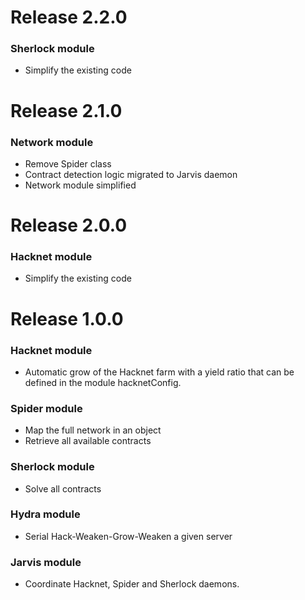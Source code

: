 # Release 2.2.0

### Sherlock module
* Simplify the existing code

# Release 2.1.0

### Network module
* Remove Spider class
* Contract detection logic migrated to Jarvis daemon
* Network module simplified

# Release 2.0.0

### Hacknet module
* Simplify the existing code

# Release 1.0.0

### Hacknet module
* Automatic grow of the Hacknet farm with a yield ratio that can be defined in the module hacknetConfig.

### Spider module
* Map the full network in an object
* Retrieve all available contracts

### Sherlock module
* Solve all contracts

### Hydra module
* Serial Hack-Weaken-Grow-Weaken a given server

### Jarvis module
* Coordinate Hacknet, Spider and Sherlock daemons.
